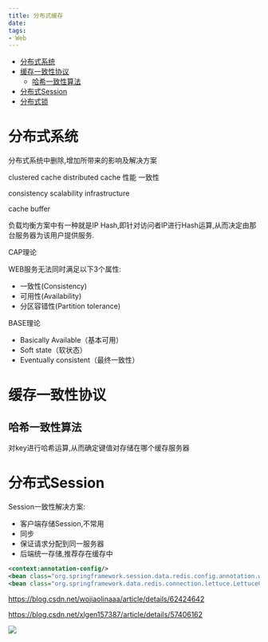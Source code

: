 ```yaml
---
title: 分布式缓存
date: 
tags:
- Web
---
```

<!-- TOC -->

- [分布式系统](#分布式系统)
- [缓存一致性协议](#缓存一致性协议)
    - [哈希一致性算法](#哈希一致性算法)
- [分布式Session](#分布式session)
- [分布式锁](#分布式锁)

<!-- /TOC -->

# 分布式系统

分布式系统中删除,增加所带来的影响及解决方案

clustered cache
distributed cache
性能
一致性

consistency
scalability
infrastructure

cache buffer


负载均衡方案中有一种就是IP Hash,即针对访问者IP进行Hash运算,从而决定由那台服务器为该用户提供服务.

CAP理论

WEB服务无法同时满足以下3个属性:

* 一致性(Consistency)
* 可用性(Availability)
* 分区容错性(Partition tolerance)

BASE理论

* Basically Available（基本可用）
* Soft state（软状态）
* Eventually consistent（最终一致性）

# 缓存一致性协议


## 哈希一致性算法

对key进行哈希运算,从而确定键值对存储在哪个缓存服务器

# 分布式Session

Session一致性解决方案:

* 客户端存储Session,不常用
* 同步
* 保证请求分配到同一服务器
* 后端统一存储,推荐存在缓存中

```xml
<context:annotation-config/>
<bean class="org.springframework.session.data.redis.config.annotation.web.http.RedisHttpSessionConfiguration"/>
<bean class="org.springframework.data.redis.connection.lettuce.LettuceConnectionFactory"/>
```

https://blog.csdn.net/wojiaolinaaa/article/details/62424642

https://blog.csdn.net/xlgen157387/article/details/57406162


[![](https://static.segmentfault.com/v-5b1df2a7/global/img/creativecommons-cc.svg)](https://creativecommons.org/licenses/by-nc-nd/4.0/)

